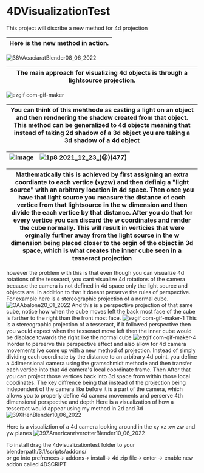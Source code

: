 # 4DVisualizationTest
This project will discribe a new method for 4d projection

|Here is the new method in action.|  
|---|
![38VAcaciaratBlender08_06_2022](https://user-images.githubusercontent.com/89361982/172543081-dba6c985-61f2-4506-a300-879e1dc06f79.gif)

|The main approach for visualizing 4d objects is through a lightsource projection.|  
|---|
![ezgif com-gif-maker](https://user-images.githubusercontent.com/89361982/139005135-2bb1e8b6-7517-4c36-87f6-61439cf98b9a.gif)

|You can think of this mehthode as casting a light on an object and then rendnering the shadow created from that object. This method can be generalized to 4d objects meaning that instead of taking 2d shadow of a 3d object you are taking a 3d shadow of a 4d object |
|---|

|![image](https://user-images.githubusercontent.com/89361982/147189608-e3ef338c-004e-4880-b800-cf42340b30d8.png)|![1p8 2021_12_23_(😦)(477)](https://user-images.githubusercontent.com/89361982/147190919-2c27579d-d29b-4b72-bc1c-fedfd3015c9c.png)|
|---|---|

|Mathematically this is achieved by first assigning an extra coordiante to each vertice (xyzw) and then definig a "light source" with an arbitrary location in 4d space. Then once you have that light source you measure the distance of each vertice from that lightsource in the w dimension and then divide the each vertice by that distance. After you do that for every vertice you can discard the w coordinates and render the cube normally. This will result in verticies that were orginally further away from the light source in the w dimension being placed closer to the orgin of the object in 3d space, which is what creates the inner cube seen in a tesseract projection|
|---|
however the problem with this is that even though you can visualize 4d rotations of the tessearct, you cant visualize 4d rotations of the camera because the camera is not defined in 4d space only the light source and objects are.
In addition to that it doesnt perserve the rules of perspective. For example here is a stereographic projection of a normal cube.
![OAAbalone20_01_2022](https://user-images.githubusercontent.com/89361982/150433470-b8e96a98-89b0-4b82-b9ba-3bac3284ff88.gif)
And this is a perspective projection of that same cube, notice how when the cube moves left the back most face of the cube is farther to the right than the front most face. 
![ezgif com-gif-maker-1](https://user-images.githubusercontent.com/89361982/139005143-31a2f04d-13e6-4420-839f-df152ec4d74f.gif)
This is a stereographic projection of a tesseract, if it followed perspective then you would expect when the tesseract move left then the inner cube would be  displace towards the right like the normal cube
![ezgif com-gif-maker-4](https://user-images.githubusercontent.com/89361982/139004725-e4ff6b14-746a-4a1a-9a19-24a3060e2921.gif)
Inorder to perserve this perspective effect and also allow for 4d camera movements ive come up with a new method of projection. 
Instead of simply dividing each coordinate by the distance to an arbitrary 4d point, you define a 4dimensional camera using the gramschmidt methode and then transfer each vertice into that 4d camera's local coordinate frame. Then After that you can project those vertices back into 3d space from within those local coodinates. 
The key diffrence being that instead of the projection being independent of the camera like before it is a part of the camera, which allows you to properly define 4d camera movements and perserve 4th dimensional perspective and depth
Here is a visualization of how a tesseract would appear using my method in 2d and 3d
![39XHenBlender10_06_2022](https://user-images.githubusercontent.com/89361982/173051116-eebded22-cebe-4aba-bf1a-1e178def8380.gif)

Here is a visualiztion of a 4d camera looking around in the xy xz xw zw and yw planes
![39ZAmericanriverotterBlender10_06_2022](https://user-images.githubusercontent.com/89361982/173051075-b8c924d4-dfda-4e3e-a5fb-449022e5f395.gif)

To install drag the 4dvisualizationtest folder to your blenderpath/3.1/scripts/addons/   
or
go into prefrences-> addons-> install-> 4d zip file-> enter -> enable new addon called 4DSCRIPT





